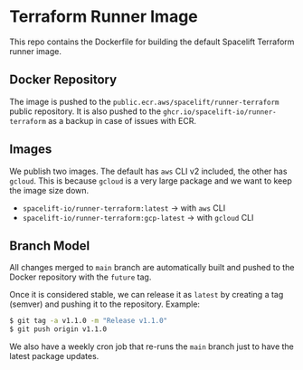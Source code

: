 # Terraform Runner Image

This repo contains the Dockerfile for building the default Spacelift Terraform runner image.

## Docker Repository

The image is pushed to the `public.ecr.aws/spacelift/runner-terraform` public repository. It
is also pushed to the `ghcr.io/spacelift-io/runner-terraform` as a backup in case of issues
with ECR.

## Images

We publish two images. The default has `aws` CLI v2 included, the other has `gcloud`.
This is because `gcloud` is a very large package and we want to keep the image size down.

- `spacelift-io/runner-terraform:latest` -> with `aws` CLI
- `spacelift-io/runner-terraform:gcp-latest` -> with `gcloud` CLI

## Branch Model

All changes merged to `main` branch are automatically built and pushed to the Docker repository with the `future` tag.

Once it is considered stable, we can release it as `latest` by creating a tag (semver) and pushing it to the
repository. Example:

```bash
$ git tag -a v1.1.0 -m "Release v1.1.0"
$ git push origin v1.1.0
```

We also have a weekly cron job that re-runs the `main` branch just to have the latest package updates.
